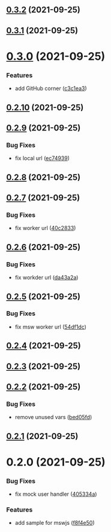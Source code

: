 ## [0.3.2](https://github.com/phatnguyenuit/msw-example/compare/0.3.1...0.3.2) (2021-09-25)

## [0.3.1](https://github.com/phatnguyenuit/msw-example/compare/0.3.0...0.3.1) (2021-09-25)

# [0.3.0](https://github.com/phatnguyenuit/msw-example/compare/0.2.10...0.3.0) (2021-09-25)


### Features

* add GitHub corner ([c3c1ea3](https://github.com/phatnguyenuit/msw-example/commit/c3c1ea3cf7a5a1af8a006e1527b8fc481b3e7096))

## [0.2.10](https://github.com/phatnguyenuit/msw-example/compare/0.2.9...0.2.10) (2021-09-25)

## [0.2.9](https://github.com/phatnguyenuit/msw-example/compare/0.2.8...0.2.9) (2021-09-25)


### Bug Fixes

* fix local url ([ec74939](https://github.com/phatnguyenuit/msw-example/commit/ec74939f2b7a72c9ac3d37025641f356741597e2))

## [0.2.8](https://github.com/phatnguyenuit/msw-example/compare/0.2.7...0.2.8) (2021-09-25)

## [0.2.7](https://github.com/phatnguyenuit/msw-example/compare/0.2.6...0.2.7) (2021-09-25)


### Bug Fixes

* fix worker url ([40c2833](https://github.com/phatnguyenuit/msw-example/commit/40c2833855a7221fcee113fc17ef64653c166551))

## [0.2.6](https://github.com/phatnguyenuit/msw-example/compare/0.2.5...0.2.6) (2021-09-25)


### Bug Fixes

* fix workder url ([da43a2a](https://github.com/phatnguyenuit/msw-example/commit/da43a2a4e0d041a251652c1b128a97745a229b2b))

## [0.2.5](https://github.com/phatnguyenuit/msw-example/compare/0.2.4...0.2.5) (2021-09-25)


### Bug Fixes

* fix msw worker url ([54df1dc](https://github.com/phatnguyenuit/msw-example/commit/54df1dc644d3c761eeddd9c743c50128e5346a9b))

## [0.2.4](https://github.com/phatnguyenuit/msw-example/compare/0.2.3...0.2.4) (2021-09-25)

## [0.2.3](https://github.com/phatnguyenuit/msw-example/compare/0.2.2...0.2.3) (2021-09-25)

## [0.2.2](https://github.com/phatnguyenuit/msw-example/compare/0.2.1...0.2.2) (2021-09-25)


### Bug Fixes

* remove unused vars ([bed05fd](https://github.com/phatnguyenuit/msw-example/commit/bed05fd4cf1216226ac4ca5c8f4ea5112217809e))

## [0.2.1](https://github.com/phatnguyenuit/msw-example/compare/0.2.0...0.2.1) (2021-09-25)

# 0.2.0 (2021-09-25)


### Bug Fixes

* fix mock user handler ([405334a](https://github.com/phatnguyenuit/msw-example/commit/405334aa679202243df54e845501f65ad17ce8ec))


### Features

* add sample for mswjs ([f8f4e50](https://github.com/phatnguyenuit/msw-example/commit/f8f4e50be427b71d29600a82971267ad15bccacd))

